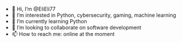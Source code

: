 - 👋 Hi, I’m @EliEli77
- 👀 I’m interested in Python, cybersecurity, gaming, machine learning 
- 🌱 I’m currently learning Python 
- 💞️ I’m looking to collaborate on software development 
- 📫 How to reach me: online at the moment 

<!---
EliEli77/EliEli77 is a ✨ special ✨ repository because its `README.md` (this file) appears on your GitHub profile.
You can click the Preview link to take a look at your changes.
--->
